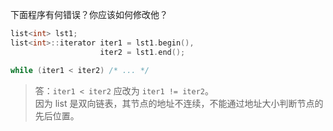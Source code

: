 下面程序有何错误？你应该如何修改他？

```cpp
list<int> lst1;
list<int>::iterator iter1 = lst1.begin(),
                    iter2 = lst1.end();

while (iter1 < iter2) /* ... */
```

> 答：`iter1 < iter2` 应改为 `iter1 != iter2`。  
> 因为 list 是双向链表，其节点的地址不连续，不能通过地址大小判断节点的先后位置。
